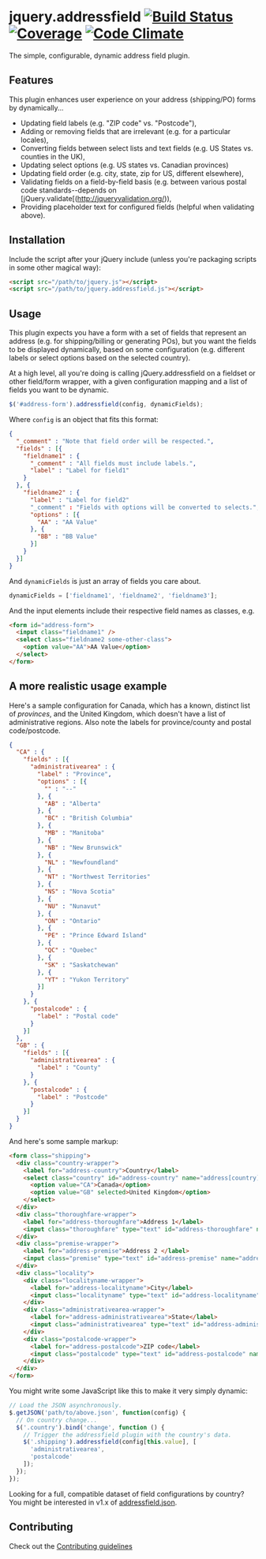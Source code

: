 # jquery.addressfield [![Build Status](https://travis-ci.org/tableau-mkt/jquery.addressfield.svg?branch=master)](https://travis-ci.org/tableau-mkt/jquery.addressfield) [![Coverage](https://codeclimate.com/github/tableau-mkt/jquery.addressfield/coverage.png)](https://codeclimate.com/github/tableau-mkt/jquery.addressfield) [![Code Climate](https://codeclimate.com/github/tableau-mkt/jquery.addressfield.png)](https://codeclimate.com/github/tableau-mkt/jquery.addressfield)

The simple, configurable, dynamic address field plugin.

## Features
This plugin enhances user experience on your address (shipping/PO) forms by
dynamically...
- Updating field labels (e.g. "ZIP code" vs. "Postcode"),
- Adding or removing fields that are irrelevant (e.g. for a particular locales),
- Converting fields between select lists and text fields (e.g. US States vs.
  counties in the UK),
- Updating select options (e.g. US states vs. Canadian provinces)
- Updating field order (e.g. city, state, zip for US, different elsewhere),
- Validating fields on a field-by-field basis (e.g. between various
  postal code standards--depends on [jQuery.validate[(http://jqueryvalidation.org/)),
- Providing placeholder text for configured fields (helpful when validating
  above).

## Installation
Include the script after your jQuery include (unless you're packaging scripts
in some other magical way):

```html
<script src="/path/to/jquery.js"></script>
<script src="/path/to/jquery.addressfield.js"></script>
```

## Usage
This plugin expects you have a form with a set of fields that represent an
address (e.g. for shipping/billing or generating POs), but you want the fields
to be displayed dynamically, based on some configuration (e.g. different labels
or select options based on the selected country).

At a high level, all you're doing is calling jQuery.addressfield on a fieldset
or other field/form wrapper, with a given configuration mapping and a list of
fields you want to be dynamic.

```javascript
$('#address-form').addressfield(config, dynamicFields);
```

Where `config` is an object that fits this format:

```json
{
  "_comment" : "Note that field order will be respected.",
  "fields" : [{
    "fieldname1" : {
      "_comment" : "All fields must include labels.",
      "label" : "Label for field1"
    }
  }, {
    "fieldname2" : {
      "label" : "Label for field2"
      "_comment" : "Fields with options will be converted to selects.",
      "options" : [{
        "AA" : "AA Value"
      }, {
        "BB" : "BB Value"
      }]
    }
  }]
}
```

And `dynamicFields` is just an array of fields you care about.

```javascript
dynamicFields = ['fieldname1', 'fieldname2', 'fieldname3'];
```

And the input elements include their respective field names as classes, e.g.

```html
<form id="address-form">
  <input class="fieldname1" />
  <select class="fieldname2 some-other-class">
    <option value="AA">AA Value</option>
  </select>
</form>
```


## A more realistic usage example
Here's a sample configuration for Canada, which has a known, distinct list of
_provinces_, and the United Kingdom, which doesn't have a list of administrative
regions. Also note the labels for province/county and postal code/postcode.

```json
{
  "CA" : {
    "fields" : [{
      "administrativearea" : {
        "label" : "Province",
        "options" : [{
          "" : "--"
        }, {
          "AB" : "Alberta"
        }, {
          "BC" : "British Columbia"
        }, {
          "MB" : "Manitoba"
        }, {
          "NB" : "New Brunswick"
        }, {
          "NL" : "Newfoundland"
        }, {
          "NT" : "Northwest Territories"
        }, {
          "NS" : "Nova Scotia"
        }, {
          "NU" : "Nunavut"
        }, {
          "ON" : "Ontario"
        }, {
          "PE" : "Prince Edward Island"
        }, {
          "QC" : "Quebec"
        }, {
          "SK" : "Saskatchewan"
        }, {
          "YT" : "Yukon Territory"
        }]
      }
    }, {
      "postalcode" : {
        "label" : "Postal code"
      }
    }]
  },
  "GB" : {
    "fields" : [{
      "administrativearea" : {
        "label" : "County"
      }
    }, {
      "postalcode" : {
        "label" : "Postcode"
      }
    }]
  }
}
```

And here's some sample markup:

```html
<form class="shipping">
  <div class="country-wrapper">
    <label for="address-country">Country</label>
    <select class="country" id="address-country" name="address[country]">
      <option value="CA">Canada</option>
      <option value="GB" selected>United Kingdom</option>
    </select>
  </div>
  <div class="thoroughfare-wrapper">
    <label for="address-thoroughfare">Address 1</label>
    <input class="thoroughfare" type="text" id="address-thoroughfare" name="address[thoroughfare]" value="">
  </div>
  <div class="premise-wrapper">
    <label for="address-premise">Address 2 </label>
    <input class="premise" type="text" id="address-premise" name="address[premise]" value="">
  </div>
  <div class="locality">
    <div class="localityname-wrapper">
      <label for="address-localityname">City</label>
      <input class="localityname" type="text" id="address-localityname" name="address[localityname]" value="">
    </div>
    <div class="administrativearea-wrapper">
      <label for="address-administrativearea">State</label>
      <input class="administrativearea" type="text" id="address-administrativearea" name="address[administrativearea]" value="">
    </div>
    <div class="postalcode-wrapper">
      <label for="address-postalcode">ZIP code</label>
      <input class="postalcode" type="text" id="address-postalcode" name="address[postalcode]" value="">
    </div>
  </div>
</form>
```

You might write some JavaScript like this to make it very simply dynamic:
```javascript
// Load the JSON asynchronously.
$.getJSON('path/to/above.json', function(config) {
  // On country change...
  $('.country').bind('change', function () {
    // Trigger the addressfield plugin with the country's data.
    $('.shipping').addressfield(config[this.value], [
      'administrativearea',
      'postalcode'
    ]);
  });
});
```

Looking for a full, compatible dataset of field configurations by country? You
might be interested in v1.x of [addressfield.json](https://github.com/tableau-mkt/addressfield.json).

## Contributing
Check out the [Contributing guidelines](CONTRIBUTING.md)
